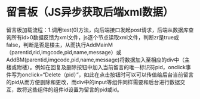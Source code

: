 # 留言板（JS异步获取后端xml数据）

留言板加载流程：1.调用test(0)方法，向后端接口发起post请求，后端从数据库查询所有id>0数据反馈为xml文件，js逐个节点读取xml文件，判断zr是true或false，判断是否是楼主，从而执行AddMainM（parentid,rid,imgcode,pid,name,message）或AddBM(parentid,imgcode,pid,name,message)将数据加入至相应的div中（主楼或附楼）。例如在回复及删除按钮中加入当前留言的唯一标识符pid，onclick事件写为onclick=“Delete（pid）”，如此在点击按钮时可以可以传值给后台当前留言的pid从而方便删除和更改，而div中的input等组件同样需要和后台进行数据交互，故将这些组件的组件id设置为留言的pid或id。
